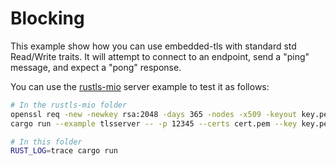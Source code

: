 # Blocking

This example show how you can use embedded-tls with standard std Read/Write traits. It will attempt to connect to an endpoint, send a "ping" message, and expect a "pong" response.

You can use the [rustls-mio](https://github.com/ctz/rustls/tree/main/rustls-mio) server example to test it as follows:


```sh
# In the rustls-mio folder
openssl req -new -newkey rsa:2048 -days 365 -nodes -x509 -keyout key.pem -out cert.pem -batch
cargo run --example tlsserver -- -p 12345 --certs cert.pem --key key.pem --protover 1.3 --tickets --verbose echo

# In this folder
RUST_LOG=trace cargo run
```
